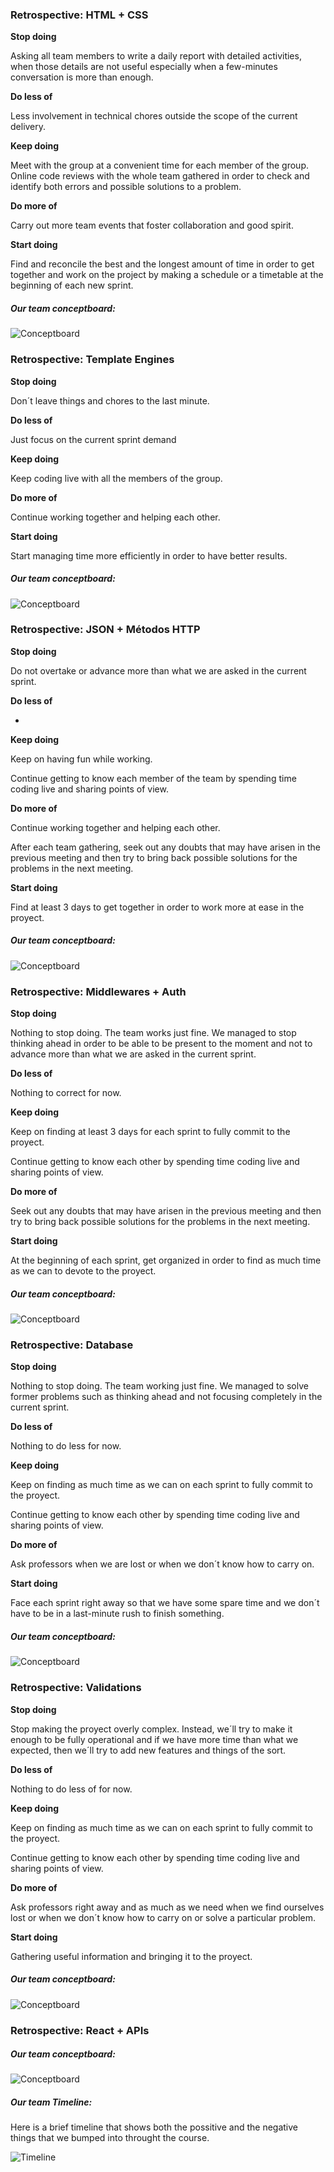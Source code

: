 ### **Retrospective: HTML + CSS**





**Stop doing**

Asking all team members to write a daily report with detailed activities, when those details are not useful especially when a few-minutes conversation is more than enough.


**Do less of**

Less involvement in technical chores outside the scope of the current delivery.


**Keep doing**

Meet with the group at a convenient time for each member of the group. 
Online code reviews with the whole team gathered in order to check and identify both errors and possible solutions to a problem.


**Do more of**

Carry out more team events that foster collaboration and good spirit.


**Start doing**

Find and reconcile the best and the longest amount of time in order to get together and work on the project by making a schedule or a timetable at the beginning of each new sprint.






##### Our team conceptboard:


![Conceptboard](/Inspirations_and_Wireframes/Starfish_Retrospective.png)







### **Retrospective: Template Engines**





**Stop doing**

Don´t leave things and chores to the last minute.

**Do less of**

Just focus on the current sprint demand 

**Keep doing**

Keep coding live with all the members of the group. 

**Do more of**

Continue working together and helping each other.

**Start doing**

Start managing time more efficiently in order to have better results.






##### Our team conceptboard:


![Conceptboard](/Inspirations_and_Wireframes/Starfish_Retrospective2.png)




### **Retrospective: JSON + Métodos HTTP**





**Stop doing**

Do not overtake or advance more than what we are asked in the current sprint.

**Do less of**

-

**Keep doing**

 Keep on having fun while working.

 Continue getting to know each member of the team by spending time coding live and sharing points of view.

**Do more of**

Continue working together and helping each other.

After each team gathering, seek out any doubts that may have arisen in the previous meeting and then try to bring back possible solutions for the problems in the next meeting. 

**Start doing**

Find at least 3 days to get together in order to work more at ease in the proyect.






##### Our team conceptboard:


![Conceptboard](/Inspirations_and_Wireframes/Starfish_Retrospective3.png)




### **Retrospective: Middlewares + Auth**





**Stop doing**

Nothing to stop doing. The team works just fine. We managed to stop thinking ahead in order to be able to be present to the moment and  not to advance more than what we are asked in the current sprint.

**Do less of**

Nothing to correct for now. 

**Keep doing**

 Keep on finding at least 3 days for each sprint to fully commit to the proyect.

 Continue getting to know each other by spending time coding live and sharing points of view.

**Do more of**

Seek out any doubts that may have arisen in the previous meeting and then try to bring back possible solutions for the problems in the next meeting. 

**Start doing**

At the beginning of each sprint, get organized in order to find as much time as we can to devote to the proyect.






##### Our team conceptboard:


![Conceptboard](/Inspirations_and_Wireframes/Starfish_Retrospective4.png)





### **Retrospective: Database**





**Stop doing**

Nothing to stop doing. The team working just fine. We managed to solve former problems such as thinking ahead and not focusing completely in the current sprint.

**Do less of**

Nothing to do less for now. 

**Keep doing**

 Keep on finding as much time as we can on each sprint to fully commit to the proyect.

 Continue getting to know each other by spending time coding live and sharing points of view.

**Do more of**

Ask professors when we are lost or when we don´t know how to carry on. 

**Start doing**

Face each sprint right away so that we have some spare time and we don´t have to be in a last-minute rush to finish something.





##### Our team conceptboard:


![Conceptboard](/Inspirations_and_Wireframes/Starfish_Retrospective5.jpg)






### **Retrospective: Validations**





**Stop doing**

Stop making the proyect overly complex. Instead, we´ll try to make it enough to be fully operational and if we have more time than what we expected, then we´ll try to add new features and things of the sort.

**Do less of**

Nothing to do less of for now. 

**Keep doing**

 Keep on finding as much time as we can on each sprint to fully commit to the proyect.

 Continue getting to know each other by spending time coding live and sharing points of view.

**Do more of**

Ask professors right away and as much as we need when we find ourselves lost or when we don´t know how to carry on or solve a particular problem.

**Start doing**

Gathering useful information and bringing it to the proyect.




##### Our team conceptboard:


![Conceptboard](/Inspirations_and_Wireframes/Starfish_Retrospective6.png)





### **Retrospective: React + APIs**





##### Our team conceptboard:


![Conceptboard](/Inspirations_and_Wireframes/Starfish_Retrospective7.png)







##### Our team Timeline:




Here is a brief timeline that shows both the possitive and the negative things that we bumped into throught the course. 


![Timeline](/Inspirations_and_Wireframes/TIMELINE.jpg)




